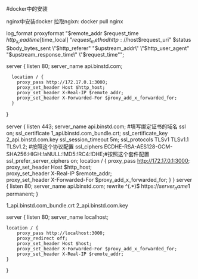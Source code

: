 #docker中的安装

nginx中安装docker
拉取ngixn:
docker pull nginx

log_format proxyformat "$remote_addr $request_time $http_x_readtime [$time_local] \"$request_method http://$host$request_uri\" $status $body_bytes_sent \"$http_referer\" \"$upstream_addr\" \"$http_user_agent\" \"$upstream_response_time\" \"$request_time\"";


 server {
      listen 80;
      server_name api.binstd.com;
    
      location / {
        proxy_pass http://172.17.0.1:3000;
        proxy_set_header Host $http_host;                    
        proxy_set_header X-Real-IP $remote_addr;                    
        proxy_set_header X-Forwarded-For $proxy_add_x_forwarded_for; 
      }
  }  


  server {
        listen 443;
        server_name api.binstd.com; #填写绑定证书的域名
        ssl on;
        ssl_certificate 1_api.binstd.com_bundle.crt;
        ssl_certificate_key 2_api.binstd.com.key
        ssl_session_timeout 5m;
        ssl_protocols TLSv1 TLSv1.1 TLSv1.2; #按照这个协议配置
        ssl_ciphers ECDHE-RSA-AES128-GCM-SHA256:HIGH:!aNULL:!MD5:!RC4:!DHE;#按照这个套件配置
        ssl_prefer_server_ciphers on;
         location / {
            proxy_pass http://172.17.0.1:3000;
            proxy_set_header Host $http_host;                    
            proxy_set_header X-Real-IP $remote_addr;                    
            proxy_set_header X-Forwarded-For $proxy_add_x_forwarded_for; 
      }
}
server {
    listen 80;
    server_name api.binstd.com;
    rewrite ^(.*)$ https://${server_name}$1 permanent; 
}


1_api.binstd.com_bundle.crt
2_api.binstd.com.key


<!-- server {
    listen 80;
    server_name  xxl.trc-demo.com;
    rewrite ^(.*)$ https://${server_name}$1 permanent; 
 
} -->

server {
    listen 80;
    server_name localhost;

    location / {
        proxy_pass http://localhost:3000;
        proxy_redirect off;
        proxy_set_header Host $host;
        proxy_set_header X-Forwarded-For $proxy_add_x_forwarded_for;
        proxy_set_header X-Real-IP $remote_addr;
    }
}
